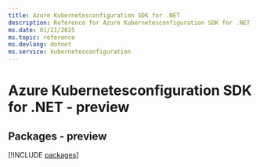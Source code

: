 ```yaml
---
title: Azure Kubernetesconfiguration SDK for .NET
description: Reference for Azure Kubernetesconfiguration SDK for .NET
ms.date: 01/21/2025
ms.topic: reference
ms.devlang: dotnet
ms.service: kubernetesconfiguration
---
```

# Azure Kubernetesconfiguration SDK for .NET - preview
## Packages - preview
[!INCLUDE [packages](kubernetesconfiguration-index.md)]